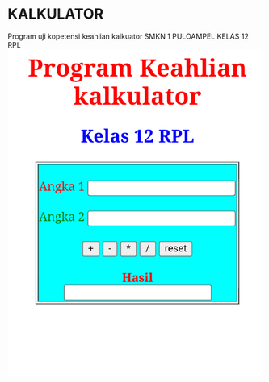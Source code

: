 # KALKULATOR
Program uji kopetensi keahlian kalkuator SMKN 1 PULOAMPEL KELAS 12 RPL
![Image Alt](https://github.com/sarifhidayatulloh-creator/Tugas-Kalkulator-UKOM/blob/e849e96b223364c678f18fbac646cf7d66189bf4/IMG_20250922_080645.png) 
